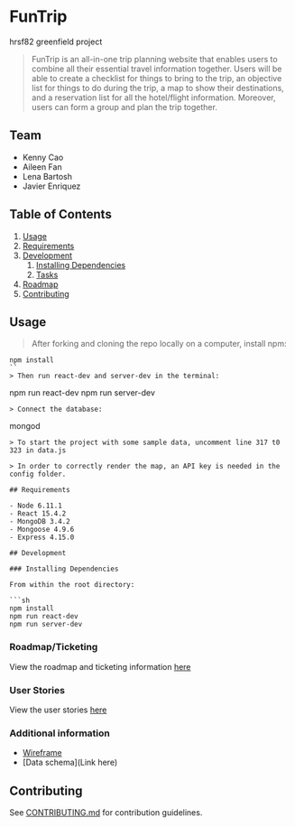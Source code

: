 # FunTrip
hrsf82 greenfield project

> FunTrip is an all-in-one trip planning website that enables users to combine all their essential travel information together. Users will be able to create a checklist for things to bring to the trip, an objective list for things to do during the trip, a map to show their destinations, and a reservation list for all the hotel/flight information. Moreover, users can form a group and plan the trip together. 

## Team

  - Kenny Cao
  - Aileen Fan
  - Lena Bartosh
  - Javier Enriquez

## Table of Contents

1. [Usage](#Usage)
1. [Requirements](#requirements)
1. [Development](#development)
    1. [Installing Dependencies](#installing-dependencies)
    1. [Tasks](#tasks)
1. [Roadmap](#roadmap)
1. [Contributing](#contributing)

## Usage

> After forking and cloning the repo locally on a computer, install npm: 

```
npm install
``
> Then run react-dev and server-dev in the terminal:

```
npm run react-dev
npm run server-dev
```
> Connect the database: 

```
mongod
```
> To start the project with some sample data, uncomment line 317 t0 323 in data.js

> In order to correctly render the map, an API key is needed in the config folder.

## Requirements

- Node 6.11.1
- React 15.4.2
- MongoDB 3.4.2
- Mongoose 4.9.6
- Express 4.15.0

## Development

### Installing Dependencies

From within the root directory:

```sh
npm install
npm run react-dev
npm run server-dev
```

### Roadmap/Ticketing

View the roadmap and ticketing information [here](https://trello.com/b/1dkFWLno/funtrip)

### User Stories

View the user stories [here](https://docs.google.com/document/d/1j-vBE2c-PDgrn3o0Rq3vqFsFftWiNFMYTguVCWzNqbw/edit?usp=sharing)

### Additional information 

- [Wireframe](https://drive.google.com/file/d/0B__VKvREYvbHZDNQS0pBR1ZmRFE/view?usp=sharing)
- [Data schema](Link here)

## Contributing

See [CONTRIBUTING.md](CONTRIBUTING.md) for contribution guidelines.
